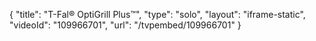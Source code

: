 {
    "title": "T-Fal&reg; OptiGrill Plus&trade;",
    "type": "solo",
    "layout": "iframe-static",
    "videoId": "109966701",
    "url": "\/tvpembed\/109966701"
}